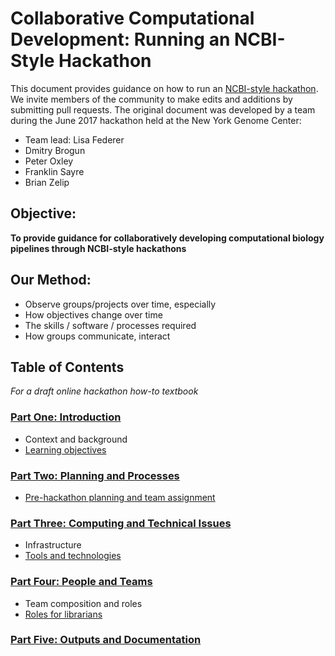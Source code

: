 # Collaborative Computational Development: Running an NCBI-Style Hackathon
This document provides guidance on how to run an [NCBI-style hackathon](https://f1000research.com/articles/5-672/v2). We invite members of the community to make edits and additions by submitting pull requests. The original document was developed by a team during the June 2017 hackathon held at the New York Genome Center:

* Team lead: Lisa Federer
* Dmitry Brogun
* Peter Oxley
* Franklin Sayre
* Brian Zelip


## Objective:
__To provide guidance for collaboratively developing computational biology pipelines through NCBI-style hackathons__
## Our Method:
* Observe groups/projects over time, especially
* How objectives change over time
* The skills / software / processes required
* How groups communicate, interact

## Table of Contents
_For a draft online hackathon how-to textbook_
### [Part One: Introduction](introduction.md)
* Context and background
* [Learning objectives](learning_objectives.md)

### [Part Two: Planning and Processes](process.md)
* [Pre-hackathon planning and team assignment](social_issues.md)

### [Part Three: Computing and Technical Issues](technological_issues.md)
* Infrastructure
* [Tools and technologies](tools.md)

### [Part Four: People and Teams](outputs.md)
* Team composition and roles
* [Roles for librarians](librarians.md)

### [Part Five: Outputs and Documentation](outputs.md)
